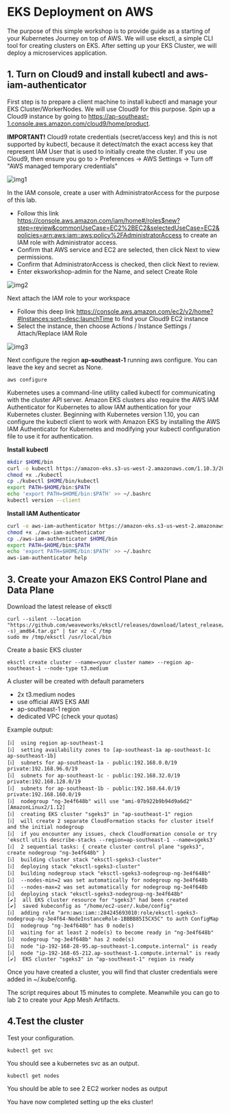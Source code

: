 # EKS Deployment on AWS
The purpose of this simple workshop is to provide guide as a starting of your Kubernetes Journey on top of AWS. We will use eksctl, a simple CLI tool for creating clusters on EKS.
After setting up your EKS Cluster, we will deploy a microservices application. 


## 1. Turn on Cloud9 and install kubectl and aws-iam-authenticator

First step is to prepare a client machine to install kubectl and manage your EKS Cluster/WorkerNodes. We will use Cloud9 for this purpose. Spin up a Cloud9 instance by going to https://ap-southeast-1.console.aws.amazon.com/cloud9/home/product.

**IMPORTANT!** 
Cloud9 rotate credentials (secret/access key) and this is not supported by kubectl, because it detect/match the exact access key that represent IAM User that is used to initially create the cluster.
If you use Cloud9, then ensure you go to > Preferences -> AWS Settings -> Turn off "AWS managed temporary credentials"

![img1]

[img1]:https://github.com/tohwsw/aws-eks-workshop/blob/master/Lab1-Getting-Started-with-EKS/img/c9disableiam.png

In the IAM console, create a user with AdministratorAccess for the purpose of this lab. 

- Follow this link https://console.aws.amazon.com/iam/home#/roles$new?step=review&commonUseCase=EC2%2BEC2&selectedUseCase=EC2&policies=arn:aws:iam::aws:policy%2FAdministratorAccess to create an IAM role with Administrator access.
- Confirm that AWS service and EC2 are selected, then click Next to view permissions.
- Confirm that AdministratorAccess is checked, then click Next to review.
- Enter eksworkshop-admin for the Name, and select Create Role

![img2]

[img2]:https://github.com/tohwsw/aws-eks-workshop/blob/master/Lab1-Getting-Started-with-EKS/img/createrole.png

Next attach the IAM role to your workspace

- Follow this deep link https://console.aws.amazon.com/ec2/v2/home?#Instances:sort=desc:launchTime to find your Cloud9 EC2 instance
- Select the instance, then choose Actions / Instance Settings / Attach/Replace IAM Role

![img3]

[img3]:https://github.com/tohwsw/aws-eks-workshop/blob/master/Lab1-Getting-Started-with-EKS/img/c9instancerole.png

Next configure the region **ap-southeast-1** running aws configure. You can leave the key and secret as None.

```
aws configure

```

Kubernetes uses a command-line utility called kubectl for communicating with the cluster API server. Amazon EKS clusters also require the AWS IAM Authenticator for Kubernetes to allow IAM authentication for your Kubernetes cluster. Beginning with Kubernetes version 1.10, you can configure the kubectl client to work with Amazon EKS by installing the AWS IAM Authenticator for Kubernetes and modifying your kubectl configuration file to use it for authentication. 

**Install kubectl**

   ```bash
   mkdir $HOME/bin
   curl -o kubectl https://amazon-eks.s3-us-west-2.amazonaws.com/1.10.3/2018-07-26/bin/linux/amd64/kubectl
   chmod +x ./kubectl
   cp ./kubectl $HOME/bin/kubectl
   export PATH=$HOME/bin:$PATH
   echo 'export PATH=$HOME/bin:$PATH' >> ~/.bashrc
   kubectl version --client
   ```
   
**Install IAM Authenticator**

   ```bash
   curl -o aws-iam-authenticator https://amazon-eks.s3-us-west-2.amazonaws.com/1.10.3/2018-07-26/bin/linux/amd64/aws-iam-authenticator
   chmod +x ./aws-iam-authenticator
   cp ./aws-iam-authenticator $HOME/bin
   export PATH=$HOME/bin:$PATH
   echo 'export PATH=$HOME/bin:$PATH' >> ~/.bashrc
   aws-iam-authenticator help
   ```

## 3. Create your Amazon EKS Control Plane and Data Plane

Download the latest release of eksctl 

```
curl --silent --location "https://github.com/weaveworks/eksctl/releases/download/latest_release/eksctl_$(uname -s)_amd64.tar.gz" | tar xz -C /tmp
sudo mv /tmp/eksctl /usr/local/bin

```

Create a basic EKS cluster

```
eksctl create cluster --name=<your cluster name> --region ap-southeast-1 --node-type t3.medium

```

A cluster will be created with default parameters

  - 2x t3.medium nodes 
  - use official AWS EKS AMI
  - ap-southeast-1 region
  - dedicated VPC (check your quotas)

Example output:

```
[ℹ]  using region ap-southeast-1
[ℹ]  setting availability zones to [ap-southeast-1a ap-southeast-1c ap-southeast-1b]
[ℹ]  subnets for ap-southeast-1a - public:192.168.0.0/19 private:192.168.96.0/19
[ℹ]  subnets for ap-southeast-1c - public:192.168.32.0/19 private:192.168.128.0/19
[ℹ]  subnets for ap-southeast-1b - public:192.168.64.0/19 private:192.168.160.0/19
[ℹ]  nodegroup "ng-3e4f648b" will use "ami-07b922b9b94d9a6d2" [AmazonLinux2/1.12]
[ℹ]  creating EKS cluster "sgeks3" in "ap-southeast-1" region
[ℹ]  will create 2 separate CloudFormation stacks for cluster itself and the initial nodegroup
[ℹ]  if you encounter any issues, check CloudFormation console or try 'eksctl utils describe-stacks --region=ap-southeast-1 --name=sgeks3'
[ℹ]  2 sequential tasks: { create cluster control plane "sgeks3", create nodegroup "ng-3e4f648b" }
[ℹ]  building cluster stack "eksctl-sgeks3-cluster"
[ℹ]  deploying stack "eksctl-sgeks3-cluster"
[ℹ]  building nodegroup stack "eksctl-sgeks3-nodegroup-ng-3e4f648b"
[ℹ]  --nodes-min=2 was set automatically for nodegroup ng-3e4f648b
[ℹ]  --nodes-max=2 was set automatically for nodegroup ng-3e4f648b
[ℹ]  deploying stack "eksctl-sgeks3-nodegroup-ng-3e4f648b"
[✔]  all EKS cluster resource for "sgeks3" had been created
[✔]  saved kubeconfig as "/home/ec2-user/.kube/config"
[ℹ]  adding role "arn:aws:iam::284245693010:role/eksctl-sgeks3-nodegroup-ng-3e4f64-NodeInstanceRole-1BBBB85I5CX5C" to auth ConfigMap
[ℹ]  nodegroup "ng-3e4f648b" has 0 node(s)
[ℹ]  waiting for at least 2 node(s) to become ready in "ng-3e4f648b"
[ℹ]  nodegroup "ng-3e4f648b" has 2 node(s)
[ℹ]  node "ip-192-168-28-95.ap-southeast-1.compute.internal" is ready
[ℹ]  node "ip-192-168-65-212.ap-southeast-1.compute.internal" is ready
[✔]  EKS cluster "sgeks3" in "ap-southeast-1" region is ready
```

Once you have created a cluster, you will find that cluster credentials were added in ~/.kube/config.

The script requires about 15 minutes to complete. Meanwhile you can go to lab 2 to create your App Mesh Artifacts.

## 4.Test the cluster

Test your configuration. 

```
kubectl get svc
```

You should see a kubernetes svc as an output.

```
kubectl get nodes

```

You should be able to see 2 EC2 worker nodes as output

You have now completed setting up the eks cluster!


